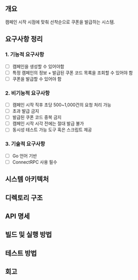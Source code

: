 ## 개요
캠페인 시작 시점에 맞춰 선착순으로 쿠폰을 발급하는 시스템.
## 요구사항 정리
### 1. 기능적 요구사항
- [ ] 캠페인을 생성할 수 있어야함
- [ ] 특정 캠페인의 정보 + 발급된 쿠폰 코드 목록을 조회할 수 있어야 함
- [ ] 쿠폰을 발급할 수 있어야 함
### 2. 비기능적 요구사항
- [ ] 캠페인 시작 직후 초당 500~1,000건의 요청 처리 가능
- [ ] 초과 발급 금지
- [ ] 발급된 쿠폰 코드 중복 금지
- [ ] 캠페인 시작 시각 전에는 절대 발급 불가
- [ ] 동시성 테스트 가능 도구 혹은 스크립트 제공
### 3. 기술적 요구사항
- [ ] Go 언어 기반
- [ ] ConnectRPC 사용 필수
## 시스템 아키텍처
## 디렉토리 구조
## API 명세
## 빌드 및 실행 방법
## 테스트 방법
## 회고